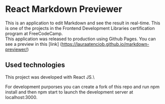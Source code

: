 # React Markdown Previewer

This is an application to edit Markdown and see the result in real-time. This is one of the projects in the Frontend Development Libraries certification program at FreeCodeCamp.\
This application was released to production using Github Pages. You can see a preview in this [link] (https://lauraatenciob.github.io/markdown-previewer/)

## Used technologies

This project was developed with React JS.\

For development purporses you can create a fork of this repo and run npm install and then npm start to launch the development server at localhost:3000.